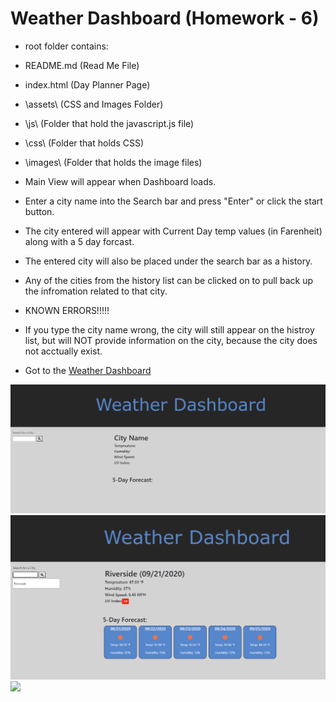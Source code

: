 # Weather Dashboard (Homework - 6)

* root folder contains:

* README.md      (Read Me File)
* index.html     (Day Planner Page)
* \assets\       (CSS and Images Folder)
*   \js\        (Folder that hold the javascript.js file)
*   \css\       (Folder that holds CSS)
*   \images\     (Folder that holds the image files)

* Main View will appear when Dashboard loads.
* Enter a city name into the Search bar and press "Enter" or click the start button.
* The city entered will appear with Current Day temp values (in Farenheit) along with a 5 day forcast.
* The entered city will also be placed under the search bar as a history. 
* Any of the cities from the history list can be clicked on to pull back up the infromation related to that city.


* KNOWN ERRORS!!!!!
* If you type the city name wrong, the city will still appear on the histroy list, but will NOT provide information on the city, because the city does not acctually exist.


* Got to the 
<a href="https://bbrintle.github.io/6-Weather-Dashboard/">Weather Dashboard</a>
<img src="./assets/images/MainView.PNG">
<img src="./assets/images/EnteredValue.PNG">
<img src="./assets/images/ManuEnteredValue.PNG">